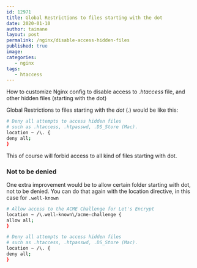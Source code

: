 ```yaml
---
id: 12971
title: Global Restrictions to files starting with the dot
date: 2020-01-10
author: taimane
layout: post
permalink: /nginx/disable-access-hidden-files
published: true
image: 
categories:
   - nginx
tags:
   - htaccess
---
```

How to customize Nginx config to disable access to _.htaccess_ file, and other hidden files (starting with the dot)


Global Restrictions to files starting with the _dot_ (.) would be like this:

```bash
# Deny all attempts to access hidden files
# such as .htaccess, .htpasswd, .DS_Store (Mac).
location ~ /\. {
deny all;
}
```
This of course will forbid access to all kind of files starting with dot.

### Not to be denied

One extra improvement would be to allow certain folder starting with dot, not to be denied. You can do that again with the location directive, in this case for `.well-known`

```bash
# Allow access to the ACME Challenge for Let's Encrypt
location ~ /\.well-known\/acme-challenge {
allow all;
}

# Deny all attempts to access hidden files
# such as .htaccess, .htpasswd, .DS_Store (Mac).
location ~ /\. {
deny all;
}
```